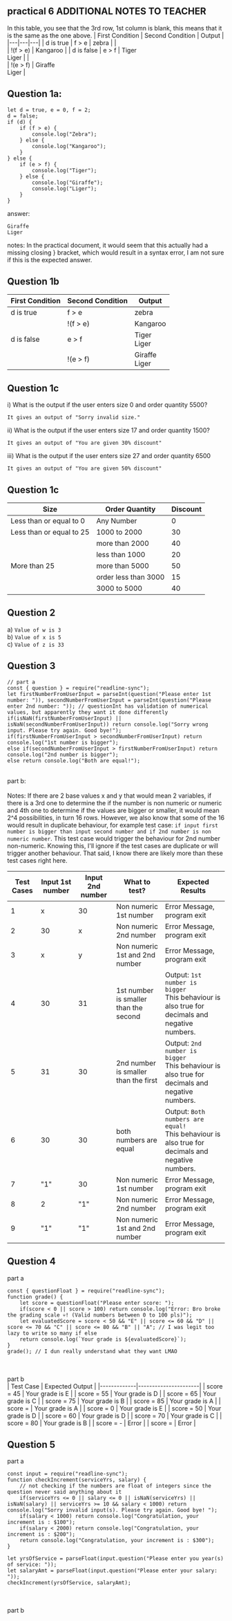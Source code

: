 ## practical 6 ADDITIONAL NOTES TO TEACHER
In this table, you see that the 3rd row, 1st column is blank, this means that it is the same as the one above.
| First Condition | Second Condition | Output |
|---|---|---|
| d is true | f > e | zebra |
| <br> | !(f > e) | Kangaroo |
| d is false | e > f | Tiger<br>Liger |
| <br> | !(e > f) | Giraffe<br>Liger |

## Question 1a:
```
let d = true, e = 0, f = 2;
d = false;
if (d) {
	if (f > e) {
		console.log("Zebra");
	} else {
		console.log("Kangaroo");
	}
} else {
	if (e > f) {
		console.log("Tiger");
	} else {
		console.log("Giraffe");
		console.log("Liger");
	}
}
```
answer: 
```
Giraffe
Liger
```
notes: In the practical document, it would seem that this actually had a missing closing } bracket, which would result in a syntax error, I am not sure if this is the expected answer.

## Question 1b
| First Condition | Second Condition | Output |
|---|---|---|
| d is true | f > e | zebra |
| <br> | !(f > e) | Kangaroo |
| d is false | e > f | Tiger<br>Liger |
| <br> | !(e > f) | Giraffe<br>Liger |

## Question 1c
i) What is the output if the user enters size 0 and order quantity 5500?
```
It gives an output of "Sorry invalid size."
```
ii) What is the output if the user enters size 17 and order quantity 1500?
```
It gives an output of "You are given 30% discount"
```
iii) What is the output if the user enters size 27 and order quantity 6500
```
It gives an output of "You are given 50% discount"
```
## Question 1c
| Size | Order Quantity | Discount |
|---|---|---|
| Less than or equal to 0 | Any Number | 0 |
| Less than or equal to 25 | 1000 to 2000 | 30 |
| <br> | more than 2000 | 40 |
| <br> | less than 1000 | 20 |
| More than 25 | more than 5000 | 50 |
| <br> | order less than 3000 | 15 |
| <br> | 3000 to 5000 | 40 |

## Question 2
a) `Value of w is 3`<br>
b) `Value of x is 5`<br>
c) `Value of z is 33`

## Question 3
```
// part a
const { question } = require("readline-sync");
let firstNumberFromUserInput = parseInt(question("Please enter 1st number: ")), secondNumberFromUserInput = parseInt(question("Please enter 2nd number: ")); // questionInt has validation of numerical values, but apparently they want it done differently
if(isNaN(firstNumberFromUserInput) || isNaN(secondNumberFromUserInput)) return console.log("Sorry wrong input. Please try again. Good bye!");
if(firstNumberFromUserInput > secondNumberFromUserInput) return console.log("1st number is bigger");
else if(secondNumberFromUserInput > firstNumberFromUserInput) return console.log("2nd number is bigger");
else return console.log("Both are equal!");
```
<br>part b:<br><br>
Notes: If there are 2 base values x and y that would mean 2 variables, if there is a 3rd one to determine the if the number is non numeric or numeric and 4th one to determine if the values are bigger or smaller, it would mean 2^4 possibilities, in turn 16 rows. However, we also know that some of the 16 would result in duplicate behaviour, for example test case: `if input first number is bigger than input second number and if 2nd number is non numeric number`. This test case would trigger the behaviour for 2nd number non-numeric. Knowing this, I'll ignore if the test cases are duplicate or will trigger another behaviour. That said, I know there are likely more than these test cases right here.

| Test Cases | Input 1st number | Input 2nd number | What to test? | Expected Results |
|---|---|---|---|---|
| 1 | x | 30 | Non numeric 1st number | Error Message, program exit |
| 2 | 30 | x | Non numeric 2nd number | Error Message, program exit |
| 3 | x | y | Non numeric 1st and 2nd number | Error Message, program exit |
| 4 | 30 | 31 | 1st number is smaller than the second | Output: `1st number is bigger`<br>This behaviour is also true for decimals and negative numbers. |
| 5 | 31 | 30 | 2nd number is smaller than the first | Output: `2nd number is bigger`<br>This behaviour is also true for decimals and negative numbers. |
| 6 | 30 | 30 | both numbers are equal | Output: `Both numbers are equal!`<br>This behaviour is also true for decimals and negative numbers. |
| 7 | "1" | 30 | Non numeric 1st number | Error Message, program exit |
| 8 | 2 | "1" | Non numeric 2nd number | Error Message, program exit |
| 9 | "1" | "1" | Non numeric 1st and 2nd number | Error Message, program exit |

## Question 4
part a<br>
```// wait like wth write a function called grade()?
const { questionFloat } = require("readline-sync");
function grade() {
	let score = questionFloat("Please enter score: ");
	if(score < 0 || score > 100) return console.log("Error: Bro broke the grading scale 💀! (Valid numbers between 0 to 100 pls)");
	let evaluatedScore = score < 50 && "E" || score <= 60 && "D" || score <= 70 && "C" || score <= 80 && "B" || "A"; // I was legit too lazy to write so many if else
	return console.log(`Your grade is ${evaluatedScore}`);
}
grade(); // I dun really understand what they want LMAO
```

<br><br>part b<br>
| Test Case | Expected Output |
|-------------|----------------------|
| score = 45 | Your grade is E |
| score = 55 | Your grade is D |
| score = 65 | Your grade is C |
| score = 75 | Your grade is B |
| score = 85 | Your grade is A |
| score =  | Your grade is A |
| score = 0 | Your grade is E |
| score = 50 | Your grade is D |
| score = 60 | Your grade is D |
| score = 70 | Your grade is C |
| score = 80 | Your grade is B |
| score = - | Error |
| score =  | Error |


## Question 5
part a
```
const input = require("readline-sync");
function checkIncrement(serviceYrs, salary) {
	// not checking if the numbers are float of integers since the question never said anything about it
	if(serviceYrs <= 0 || salary <= 0 || isNaN(serviceYrs) || isNaN(salary) || serviceYrs >= 10 && salary < 1000) return console.log("Sorry invalid input(s). Please try again. Good bye! ");
	if(salary < 1000) return console.log("Congratulation, your increment is : $100");
	if(salary < 2000) return console.log("Congratulation, your increment is : $200");
	return console.log("Congratulation, your increment is : $300");
}

let yrsOfService = parseFloat(input.question("Please enter you year(s) of service: "));
let salaryAmt = parseFloat(input.question("Please enter your salary: "));
checkIncrement(yrsOfService, salaryAmt);
```
<br><br>part b<br>